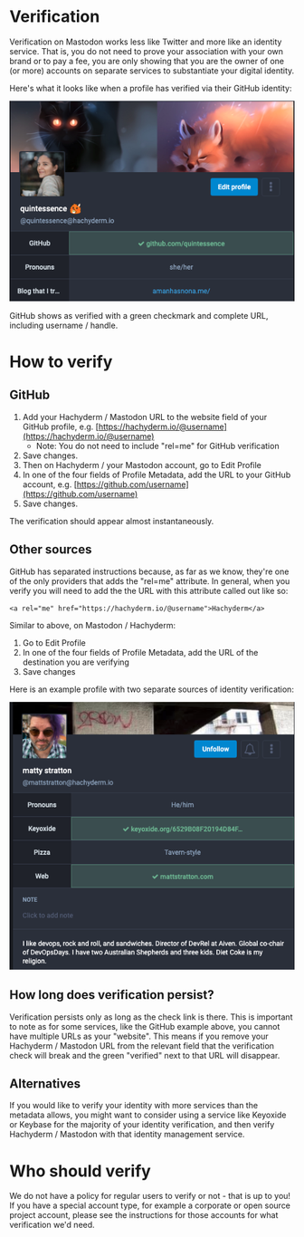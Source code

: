 # Verification

Verification on Mastodon works less like Twitter and more like an identity
service. That is, you do not need to prove your association with your own
brand or to pay a fee, you are only showing that you are the owner of one
(or more) accounts on separate services to substantiate your digital
identity.

Here's what it looks like when a profile has verified via their GitHub
identity:

<img src="assets/mastodon-verification-profile-quintessence.png"
     alt="Screenshot of profile for user quintessence, showing avatar, header
          and relevantly the verified GitHub URL field which is highlighted in
          green and has a green checkmark next to the URL." />

GitHub shows as verified with a green checkmark and complete URL,
including username / handle.

# How to verify

## GitHub

1. Add your Hachyderm / Mastodon URL to the website field of your GitHub
   profile, e.g. [https://hachyderm.io/@username](https://hachyderm.io/@username)
   * Note: You do not need to include "rel=me" for GitHub verification
2. Save changes.
3. Then on Hachyderm / your Mastodon account, go to Edit Profile
4. In one of the four fields of Profile Metadata, add the URL to your
   GitHub account, e.g. [https://github.com/username](https://github.com/username)
5. Save changes.

The verification should appear almost instantaneously.

## Other sources

GitHub has separated instructions because, as far as we know, they're one of
the only providers that adds the "rel=me" attribute. In general, when you
verify you will need to add the the URL with this attribute called out like
so:

```
<a rel="me" href="https://hachyderm.io/@username">Hachyderm</a>
```

Similar to above, on Mastodon / Hachyderm:

1. Go to Edit Profile
2. In one of the four fields of Profile Metadata, add the URL of the
   destination you are verifying
3. Save changes

Here is an example profile with two separate sources of identity
verification:

<img src="assets/mastodon-verification-profile-matt-stratton.png"
     alt="Screenshot of profile for user Matty Stratton, used with permission,
          showing two sources of URL verification. One is his own website,
          mattstratton.com and the other is his Keyoxide account. Both are
          highlighted in green with green checkmarks next to the URL to show
          they are verified." />
          
## How long does verification persist?

Verification persists only as long as the check link is there. This is
important to note as for some services, like the GitHub example above,
you cannot have multiple URLs as your "website". This means if you remove
your Hachyderm / Mastodon URL from the relevant field that the verification
check will break and the green "verified" next to that URL will disappear.

## Alternatives

If you would like to verify your identity with more services than the
metadata allows, you might want to consider using a service like
Keyoxide or Keybase for the majority of your identity verification, and
then verify Hachyderm / Mastodon with that identity management service.

# Who should verify

We do not have a policy for regular users to verify or not - that is up to
you! If you have a special account type, for example a corporate or open
source project account, please see the instructions for those accounts
for what verification we'd need.